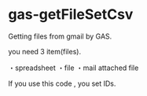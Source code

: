 # gas-getFileSetCsv

Getting files from gmail by GAS.

you need 3 item(files).

・spreadsheet
・file
・mail attached file


If you use this code , you set IDs.
